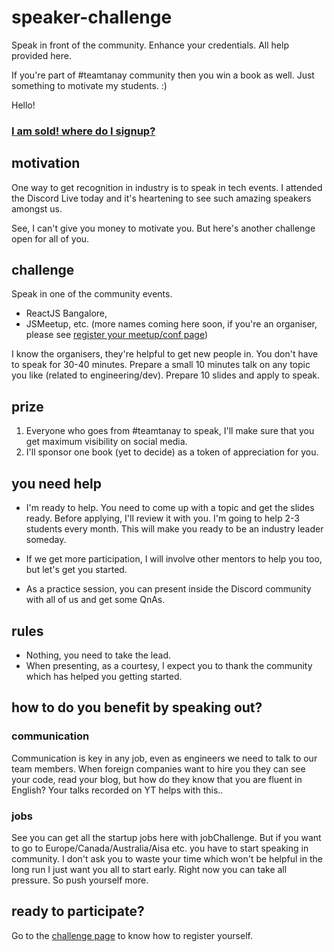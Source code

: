 # speaker-challenge
Speak in front of the community. Enhance your credentials. All help provided here.

If you're part of #teamtanay community then you win a book as well. Just something to motivate my students. :)

Hello! 

### [I am sold! where do I signup?](./challenge.md)

## motivation
One way to get recognition in industry is to speak in tech events. I attended the Discord Live today and it's heartening to see such amazing speakers amongst us. 

See, I can't give you money to motivate you. But here's another challenge open for all of you. 

## challenge 

Speak in one of the community events. 
- ReactJS Bangalore, 
- JSMeetup, etc. (more names coming here soon, if you're an organiser, please see [register your meetup/conf page](./register-conf.md))

I know the organisers, they're helpful to get new people in. You don't have to speak for 30-40 minutes. Prepare a small 10 minutes talk on any topic you like (related to engineering/dev). Prepare 10 slides and apply to speak. 

## prize

1.  Everyone who goes from #teamtanay to speak, I'll make sure that you get maximum visibility on social media.
1. I'll sponsor one book (yet to decide) as a token of appreciation for you. 

## you need help

* I'm ready to help. 
   You need to come up with a topic and get the slides ready. Before applying, I'll review it with you. I'm going to help 2-3 students every month. This will make you ready to be an industry leader someday. 

* If we get more participation, I will involve other mentors to help you too, but let's get you started.

* As a practice session, you can present inside the Discord community with all of us and get some QnAs.

## rules

- Nothing, you need to take the lead. 
- When presenting, as a courtesy, I expect you to thank the community which has helped you getting started.

## how to do you benefit by speaking out?

### communication

Communication is key in any job, even as engineers we need to talk to our team members. When foreign companies want to hire you they can see your code, read your blog, but how do they know that you are fluent in English? Your talks recorded on YT helps with this..

### jobs

See you can get all the startup jobs here with jobChallenge. 
But if you want to go to Europe/Canada/Australia/Aisa etc. you have to start speaking in community.
I don't ask you to waste your time which won't be helpful in the long run
I just want you all to start early. Right now you can take all pressure. So push yourself more.

## ready to participate?

Go to the [challenge page](./challenge.md) to know how to register yourself. 
